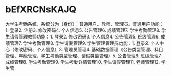 # bEfXRCNsKAJQ
大学生考勤系统，系统分为（身份）：普通用户、教师、管理员。普通用户功能：1. 登录2. 注册3. 修改密码4. 个人信息5. 公告管理6. 成绩管理7. 学生考勤管理8. 学生请假管理教师功能：1. 登录2. 修改密码3. 个人信息4. 公告管理5. 班级管理6. 成绩管理7. 学生考勤管理8. 学生请假管理9. 学生管理管理员功能：1. 登录2. 个人中心（修改密码、个人信息）3. 管理员管理4. 基础数据管理（公告类型管理、科目管理、年级管理、学生考勤类型管理、请假类型管理）5. 公告管理6. 班级管理7. 成绩管理8. 学生考勤管理9. 学生考勤详情管理10. 学生请假管理11. 老师管理12. 学生管
